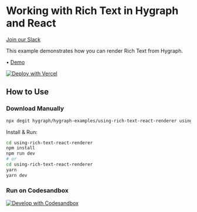 # Working with Rich Text in Hygraph and React

[Join our Slack](https://slack.hygraph.com)

This example demonstrates how you can render Rich Text from Hygraph.

• [Demo](https://hygraph-using-rich-text-react-renderer.vercel.app)

[![Deploy with Vercel](https://vercel.com/button)](https://vercel.com/import/project?template=https://github.com/hygraph/hygraph-examples/tree/master/using-rich-text-react-renderer)

## How to Use

### Download Manually

```bash
npx degit hygraph/hygraph-examples/using-rich-text-react-renderer using-rich-text-react-renderer
```

Install & Run:

```bash
cd using-rich-text-react-renderer
npm install
npm run dev
# or
cd using-rich-text-react-renderer
yarn
yarn dev
```

### Run on Codesandbox

[![Develop with Codesandbox](https://codesandbox.io/static/img/play-codesandbox.svg)](https://codesandbox.io/s/github/hygraph/hygraph-examples/tree/master/using-rich-text-react-renderer)
